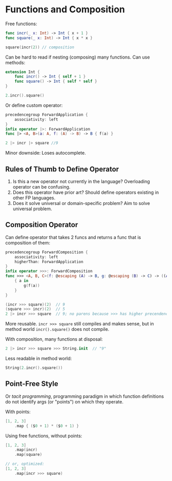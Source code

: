 # Functions and Composition

Free functions:

```swift
func incr(_ x: Int) -> Int { x + 1 }
func square(_ x: Int) -> Int { x * x }

square(incr(2)) // composition
```

Can be hard to read if nesting (composing) many functions. Can use methods:

```swift
extension Int {
    func incr() -> Int { self + 1 }
    func square() -> Int { self * self }
}

2.incr().square()
```

Or define custom operator:

```swift
precedencegroup ForwardApplication {
    associativity: left
}
infix operator |>: ForwardApplication
func |> <A, B>(a: A, f: (A) -> B) -> B { f(a) }

2 |> incr |> square //9
```

Minor downside: Loses autocomplete.

## Rules of Thumb to Define Operator

1. Is this a new operator not currently in the language? Overloading operator can be confusing.
2. Does this operator have prior art? Should define operators existing in other FP languages.
3. Does it solve universal or domain-specific problem? Aim to solve universal problem.

## Composition Operator

Can define operator that takes 2 funcs and returns a func that is composition of them:

```swift
precedencegroup ForwardComposition {
    associativity: left
    higherThan: ForwardApplication
}
infix operator >>>: ForwardComposition
func >>> <A, B, C>(f: @escaping (A) -> B, g: @escaping (B) -> C) -> ((A) -> C) {
    { a in
        g(f(a))
    }
}

(incr >>> square)(2)  // 9
(square >>> incr)(2)  // 5
2 |> incr >>> square  // 9; no parens because >>> has higher precendence
```

More reusable. `incr >>> square` still compiles and makes sense, but in method world `incr().square()` does not compile.

With composition, many functions at disposal:

```swift
2 |> incr >>> square >>> String.init  // "9"
```

Less readable in method world:

```swift
String(2.incr().square())
```

## Point-Free Style

Or _tacit programming_, programming paradigm in which function definitions do not identify args (or "points") on which they operate.

With points:

```swift
[1, 2, 3]
    .map { ($0 + 1) * ($0 + 1) }
```

Using free functions, without points:

```swift
[1, 2, 3]
    .map(incr)
    .map(square)

// or, optimized:
[1, 2, 3]
    .map(incr >>> square)
```
